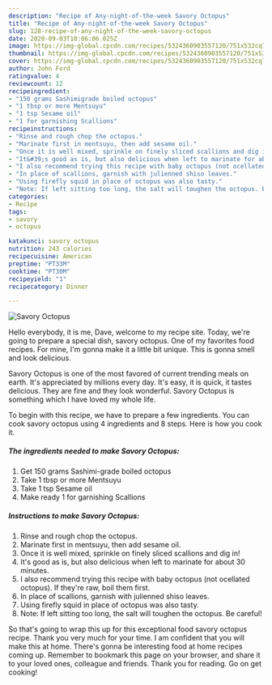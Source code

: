 ```yaml
---
description: "Recipe of Any-night-of-the-week Savory Octopus"
title: "Recipe of Any-night-of-the-week Savory Octopus"
slug: 128-recipe-of-any-night-of-the-week-savory-octopus
date: 2020-09-03T10:06:06.025Z
image: https://img-global.cpcdn.com/recipes/5324360903557120/751x532cq70/savory-octopus-recipe-main-photo.jpg
thumbnail: https://img-global.cpcdn.com/recipes/5324360903557120/751x532cq70/savory-octopus-recipe-main-photo.jpg
cover: https://img-global.cpcdn.com/recipes/5324360903557120/751x532cq70/savory-octopus-recipe-main-photo.jpg
author: John Ford
ratingvalue: 4
reviewcount: 12
recipeingredient:
- "150 grams Sashimigrade boiled octopus"
- "1 tbsp or more Mentsuyu"
- "1 tsp Sesame oil"
- "1 for garnishing Scallions"
recipeinstructions:
- "Rinse and rough chop the octopus."
- "Marinate first in mentsuyu, then add sesame oil."
- "Once it is well mixed, sprinkle on finely sliced scallions and dig in!"
- "It&#39;s good as is, but also delicious when left to marinate for about 30 minutes."
- "I also recommend trying this recipe with baby octopus (not ocellated octopus). If they&#39;re raw, boil them first."
- "In place of scallions, garnish with julienned shiso leaves."
- "Using firefly squid in place of octopus was also tasty."
- "Note: If left sitting too long, the salt will toughen the octopus. Be careful!"
categories:
- Recipe
tags:
- savory
- octopus

katakunci: savory octopus 
nutrition: 243 calories
recipecuisine: American
preptime: "PT33M"
cooktime: "PT30M"
recipeyield: "1"
recipecategory: Dinner

---
```



![Savory Octopus](https://img-global.cpcdn.com/recipes/5324360903557120/751x532cq70/savory-octopus-recipe-main-photo.jpg)

Hello everybody, it is me, Dave, welcome to my recipe site. Today, we're going to prepare a special dish, savory octopus. One of my favorites food recipes. For mine, I'm gonna make it a little bit unique. This is gonna smell and look delicious.

Savory Octopus is one of the most favored of current trending meals on earth. It's appreciated by millions every day. It's easy, it is quick, it tastes delicious. They are fine and they look wonderful. Savory Octopus is something which I have loved my whole life.




To begin with this recipe, we have to prepare a few ingredients. You can cook savory octopus using 4 ingredients and 8 steps. Here is how you cook it.

<!--inarticleads1-->

##### The ingredients needed to make Savory Octopus:

1. Get 150 grams Sashimi-grade boiled octopus
1. Take 1 tbsp or more Mentsuyu
1. Take 1 tsp Sesame oil
1. Make ready 1 for garnishing Scallions




<!--inarticleads2-->

##### Instructions to make Savory Octopus:

1. Rinse and rough chop the octopus.
1. Marinate first in mentsuyu, then add sesame oil.
1. Once it is well mixed, sprinkle on finely sliced scallions and dig in!
1. It&#39;s good as is, but also delicious when left to marinate for about 30 minutes.
1. I also recommend trying this recipe with baby octopus (not ocellated octopus). If they&#39;re raw, boil them first.
1. In place of scallions, garnish with julienned shiso leaves.
1. Using firefly squid in place of octopus was also tasty.
1. Note: If left sitting too long, the salt will toughen the octopus. Be careful!




So that's going to wrap this up for this exceptional food savory octopus recipe. Thank you very much for your time. I am confident that you will make this at home. There's gonna be interesting food at home recipes coming up. Remember to bookmark this page on your browser, and share it to your loved ones, colleague and friends. Thank you for reading. Go on get cooking!

